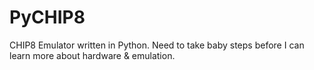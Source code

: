 # PyCHIP8
CHIP8 Emulator written in Python. Need to take baby steps before I can learn more about hardware &amp; emulation.
